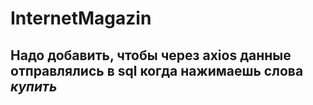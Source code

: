# InternetMagazin
## Надо добавить, чтобы через axios данные отправлялись в sql когда нажимаешь слова *купить*
